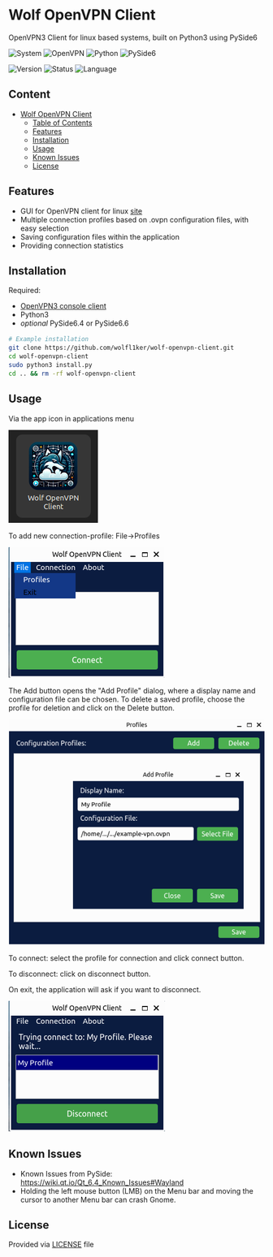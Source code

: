 # Wolf OpenVPN Client

OpenVPN3 Client for linux based systems, built on Python3 using PySide6

![System](https://img.shields.io/badge/system-Linux-blue)
![OpenVPN](https://img.shields.io/badge/OpenVPN-3.x-blue)
![Python](https://img.shields.io/badge/Python-3.x-green)
![PySide6](https://img.shields.io/badge/PySide-6.6.x-green)

![Version](https://img.shields.io/badge/version-1.0-brightgreen)
![Status](https://img.shields.io/badge/status-stable-brightgreen)
![Language](https://img.shields.io/badge/language-Python-red)

## Content

- [Wolf OpenVPN Client](#wolf-openvpn-client)
    - [Table of Contents](#content)
    - [Features](#features)
    - [Installation](#installation)
    - [Usage](#usage)
    - [Known Issues](#known-issues)
    - [License](#license)

## Features

- GUI for OpenVPN client for linux [site](https://openvpn.net/openvpn-client-for-linux/)
- Multiple connection profiles based on .ovpn configuration files, with easy selection
- Saving configuration files within the application
- Providing connection statistics

## Installation

Required:
- [OpenVPN3 console client](https://openvpn.net/openvpn-client-for-linux/)
- Python3
- _optional_ PySide6.4 or PySide6.6

```bash
# Example installation
git clone https://github.com/wolfl1ker/wolf-openvpn-client.git
cd wolf-openvpn-client
sudo python3 install.py
cd .. && rm -rf wolf-openvpn-client
```

## Usage

Via the app icon in applications menu

![step0.png](tutorial%2Fstep0.png)

To add new connection-profile: File->Profiles

![step1.png](tutorial%2Fstep1.png)

The Add button opens the "Add Profile" dialog, where a display name and 
configuration file can be chosen. To delete a saved profile, choose the 
profile for deletion and click on the Delete button.

![step2.png](tutorial%2Fstep2.png)

To connect: select the profile for connection and click connect button.

To disconnect: click on disconnect button.

On exit, the application will ask if you want to disconnect.

![step3.png](tutorial%2Fstep3.png)

## Known Issues

- Known Issues from PySide: https://wiki.qt.io/Qt_6.4_Known_Issues#Wayland
- Holding the left mouse button (LMB) on the Menu bar and moving the cursor to another Menu bar can crash Gnome.

## License

Provided via [LICENSE](LICENSE) file 

